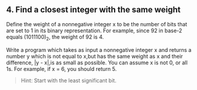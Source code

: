## 4. Find a closest integer with the same weight

Define the weight of a nonnegative integer x to be the number of bits that are set to
1 in its binary representation. For example, since 92 in base-2 equals (1011100)<sub>2</sub>, the
weight of 92 is 4.

Write a program which takes as input a nonnegative integer x and returns a number
y which is not equal to x,but has the same weight as x and their difference, |y - x|,is
as small as possible. You can assume x is not 0, or all 1s. For example, if x = 6, you
should return 5.

>Hint: Start with the least significant bit.